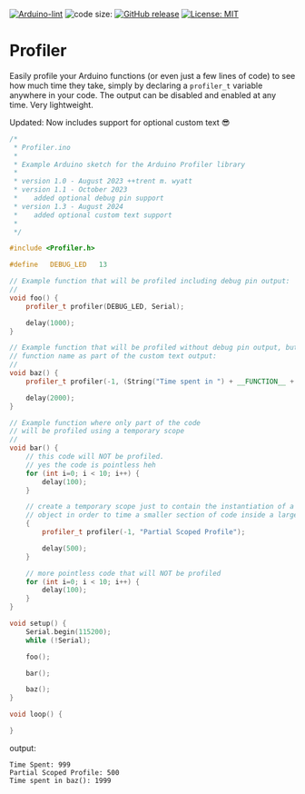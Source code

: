 <!-- [![Arduino CI](https://github.com/ripred/Profiler/workflows/Arduino%20CI/badge.svg)](https://github.com/marketplace/actions/arduino_ci) -->
[![Arduino-lint](https://github.com/ripred/Profiler/actions/workflows/arduino-lint.yml/badge.svg)](https://github.com/ripred/Profiler/actions/workflows/arduino-lint.yml)
![code size:](https://img.shields.io/github/languages/code-size/ripred/Profiler)
[![GitHub release](https://img.shields.io/github/release/ripred/Profiler.svg?maxAge=3600)](https://github.com/ripred/Profiler/releases)
[![License: MIT](https://img.shields.io/badge/license-MIT-blue.svg)](https://github.com/ripred/Profiler/blob/master/LICENSE)


# Profiler
Easily profile your Arduino functions (or even just a few lines of code) to see how much time they take, simply by declaring a `profiler_t` variable anywhere in your code. The output can be disabled and enabled at any time. Very lightweight.

Updated: Now includes support for optional custom text 😎

```cpp
/*
 * Profiler.ino
 *
 * Example Arduino sketch for the Arduino Profiler library
 *
 * version 1.0 - August 2023 ++trent m. wyatt
 * version 1.1 - October 2023
 *    added optional debug pin support
 * version 1.3 - August 2024
 *    added optional custom text support
 *
 */

#include <Profiler.h>

#define   DEBUG_LED   13

// Example function that will be profiled including debug pin output:
//
void foo() {
    profiler_t profiler(DEBUG_LED, Serial);

    delay(1000);
}

// Example function that will be profiled without debug pin output, but including the
// function name as part of the custom text output:
// 
void baz() {
    profiler_t profiler(-1, (String("Time spent in ") + __FUNCTION__ + String("()")).c_str(), Serial);

    delay(2000);
}

// Example function where only part of the code
// will be profiled using a temporary scope
//
void bar() {
    // this code will NOT be profiled.
    // yes the code is pointless heh
    for (int i=0; i < 10; i++) {
        delay(100);
    }

    // create a temporary scope just to contain the instantiation of a profiler_t
    // object in order to time a smaller section of code inside a larger section
    {
        profiler_t profiler(-1, "Partial Scoped Profile");

        delay(500);
    }

    // more pointless code that will NOT be profiled
    for (int i=0; i < 10; i++) {
        delay(100);
    }
}

void setup() {
    Serial.begin(115200);
    while (!Serial);

    foo();

    bar();

    baz();
}

void loop() {

}
```

output:

```console
Time Spent: 999
Partial Scoped Profile: 500
Time spent in baz(): 1999
```
